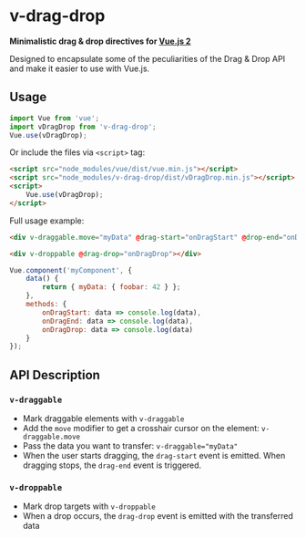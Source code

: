 # v-drag-drop

**Minimalistic drag & drop directives for [Vue.js 2](https://vuejs.org/)**

Designed to encapsulate some of the peculiarities of the Drag & Drop API and make it easier to use with Vue.js.

## Usage

```javascript
import Vue from 'vue';
import vDragDrop from 'v-drag-drop';
Vue.use(vDragDrop);
```

Or include the files via `<script>` tag:
```html
<script src="node_modules/vue/dist/vue.min.js"></script>
<script src="node_modules/v-drag-drop/dist/vDragDrop.min.js"></script>
<script>
    Vue.use(vDragDrop);
</script>
```

Full usage example:

```html
<div v-draggable.move="myData" @drag-start="onDragStart" @drop-end="onDragEnd"></div>

<div v-droppable @drag-drop="onDragDrop"></div>
```

```javascript
Vue.component('myComponent', {
    data() {
        return { myData: { foobar: 42 } };
    },
    methods: {
        onDragStart: data => console.log(data),
        onDragEnd: data => console.log(data),
        onDragDrop: data => console.log(data)
    }
});
```

## API Description

### `v-draggable`

* Mark draggable elements with `v-draggable`
* Add the `move` modifier to get a crosshair cursor on the element: `v-draggable.move`
* Pass the data you want to transfer: `v-draggable="myData"`
* When the user starts dragging, the `drag-start` event is emitted. When dragging stops, the `drag-end` event is triggered.

### `v-droppable`

* Mark drop targets with `v-droppable`
* When a drop occurs, the `drag-drop` event is emitted with the transferred data